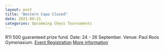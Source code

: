 ```yaml
---
layout: post
title: "Western Cape Closed"
date: 2021-09-21
categories: Upcomming Chess Tournaments
---
```

R11 500 guaranteed prize fund.
Date: 24 - 26 September.
Venue: Paul Roos Gymenasium. 
[Event Registration](https://chesshub.org.za/events/western-cape-closed-championship-2021/)
[More information](docs/WC_Closed_2021.pdf)
